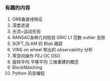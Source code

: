 <!--
 * @Author: Liu Weilong
 * @Date: 2021-01-29 16:41:49
 * @LastEditors: Liu Weilong 
 * @LastEditTime: 2021-02-01 15:45:54
 * @FilePath: /3rd-test-learning/work_record/learning_task/week_plan_collection_2021/interesting_target.md
 * @Description: 
-->
### 有趣的内容
1. ORB垂直线特征           
2. 深度滤波
3. 光流+运动先验
4. RANSAC各种几何校验 GRIC L1 范数 outlier 去除
5. SOFT_SLAM 的 Blob 跟踪
6. VINS on wheel 带出的 observability 分析
7. 零空间操作 FEJ OC DSO
8. 旋转平均 平移平均 三维重建的概念
9. BlockMatching
10. Python 风变编程